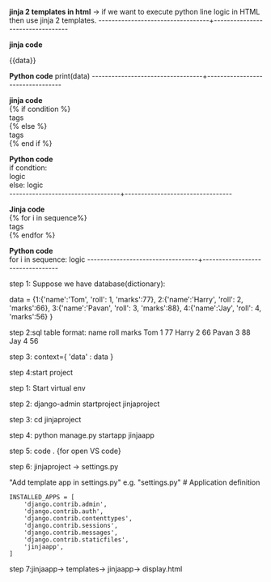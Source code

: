 **jinja 2 templates in html**
->  if we want to execute python line logic in HTML then use jinja 2 templates.
----------------------------------+---------------------------------

**jinja code**                                  

{{data}}                                        

**Python code**
print(data)
----------------------------------+---------------------------------
                                  
**jinja code**                                  
{% if condition %}                              
        tags                                        
{% else %}                                      
        tags                                        
{% end if %}                        

**Python code**                                    
if condtion:                                    
     logic    
else: 
    logic       
----------------------------------+---------------------------------

**Jinja code**                            
{% for i in sequence%}                          
        tags                                        
{% endfor %}    

**Python code**                                    
for i in sequence:
    logic
----------------------------------+---------------------------------

step 1: Suppose we have database(dictionary):

data = {1:{'name':'Tom', 'roll': 1, 'marks':77},
        2:{'name':'Harry', 'roll': 2, 'marks':66},
        3:{'name':'Pavan', 'roll': 3, 'marks':88},
        4:{'name':'Jay', 'roll': 4, 'marks':56}
        }

step 2:sql table format:
    name    roll    marks
    Tom     1       77
    Harry   2       66
    Pavan   3       88
    Jay     4       56

step 3:
    context={
        'data' : data
    }

step 4:start project


step 1: Start virtual env

step 2: django-admin startproject jinjaproject

step 3: cd jinjaproject

step 4: python manage.py startapp jinjaapp

step 5: code . {for open VS code}

step 6: jinjaproject -> settings.py

"Add template app in settings.py"
e.g. "settings.py"
    # Application definition

    INSTALLED_APPS = [
        'django.contrib.admin',
        'django.contrib.auth',
        'django.contrib.contenttypes',
        'django.contrib.sessions',
        'django.contrib.messages',
        'django.contrib.staticfiles',
        'jinjaapp',
    ]

step 7:jinjaapp-> templates-> jinjaapp-> display.html